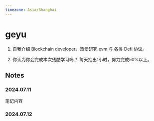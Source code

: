 ```yaml
---
timezone: Asia/Shanghai 
---
```


# geyu

1. 自我介绍
Blockchain developer，热爱研究 evm 与 各类 Defi 协议。

2. 你认为你会完成本次残酷学习吗？
每天抽出1小时，努力完成50%以上。

## Notes

<!-- Content_START -->

### 2024.07.11

笔记内容

### 2024.07.12

<!-- Content_END -->
